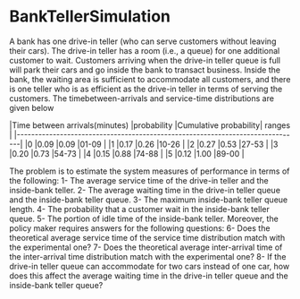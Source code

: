 # BankTellerSimulation

A bank has one drive-in teller (who can serve customers without leaving their
cars). The drive-in teller has a room (i.e., a queue) for one additional customer to
wait. Customers arriving when the drive-in teller queue is full will park their cars
and go inside the bank to transact business. Inside the bank, the waiting area is
sufficient to accommodate all customers, and there is one teller who is as
efficient as the drive-in teller in terms of serving the customers. The timebetween-arrivals and service-time distributions are given below

|Time between arrivals(minutes)   |probability |Cumulative probability|	ranges  |
|-------------------------------------------------------------------------------|
|0                                |0.09	       |0.09	                |01-09    |
|1                                |0.17	       |0.26                	|10-26    |
|2                               	|0.27        |0.53	                |27-53    |
|3                               	|0.20	       |0.73	                |54-73    |
|4                               	|0.15	       |0.88               	  |74-88    |
|5	                              |0.12	       |1.00	                |89-00    |


The problem is to estimate the system measures of performance in terms of the
following:
1- The average service time of the drive-in teller and the inside-bank teller.
2- The average waiting time in the drive-in teller queue and the inside-bank
teller queue.
3- The maximum inside-bank teller queue length.
4- The probability that a customer wait in the inside-bank teller queue.
5- The portion of idle time of the inside-bank teller.
Moreover, the policy maker requires answers for the following questions:
6- Does the theoretical average service time of the service time distribution
match with the experimental one?
7- Does the theoretical average inter-arrival time of the inter-arrival time
distribution match with the experimental one?
8- If the drive-in teller queue can accommodate for two cars instead of one
car, how does this affect the average waiting time in the drive-in teller
queue and the inside-bank teller queue?
